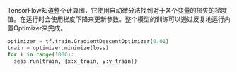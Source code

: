 TensorFlow知道整个计算图，它使用自动微分法找到对于各个变量的损失的梯度值。在运行时会使用梯度下降来更新参数。整个模型的训练可以通过反复地运行内置Optimizer来完成。
```python
optimizer = tf.train.GradientDescentOptimizer(0.01)
train = optimizer.minimize(loss)
for i in range(1000):
  sess.run(train, {x:x_train, y:y_train})
```